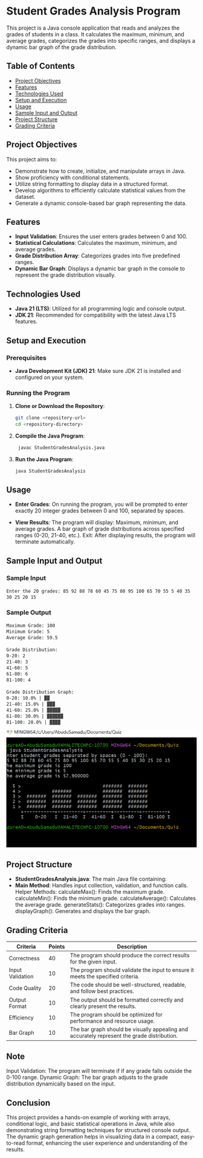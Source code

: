# Student Grades Analysis Program

This project is a Java console application that reads and analyzes the grades of students in a class. It calculates the maximum, minimum, and average grades, categorizes the grades into specific ranges, and displays a dynamic bar graph of the grade distribution.

## Table of Contents

- [Project Objectives](#project-objectives)
- [Features](#features)
- [Technologies Used](#technologies-used)
- [Setup and Execution](#setup-and-execution)
- [Usage](#usage)
- [Sample Input and Output](#sample-input-and-output)
- [Project Structure](#project-structure)
- [Grading Criteria](#grading-criteria)

## Project Objectives

This project aims to:

- Demonstrate how to create, initialize, and manipulate arrays in Java.
- Show proficiency with conditional statements.
- Utilize string formatting to display data in a structured format.
- Develop algorithms to efficiently calculate statistical values from the dataset.
- Generate a dynamic console-based bar graph representing the data.

## Features

- **Input Validation**: Ensures the user enters grades between 0 and 100.
- **Statistical Calculations**: Calculates the maximum, minimum, and average grades.
- **Grade Distribution Array**: Categorizes grades into five predefined ranges.
- **Dynamic Bar Graph**: Displays a dynamic bar graph in the console to represent the grade distribution visually.

## Technologies Used

- **Java 21 (LTS)**: Utilized for all programming logic and console output.
- **JDK 21**: Recommended for compatibility with the latest Java LTS features.

## Setup and Execution

### Prerequisites

- **Java Development Kit (JDK) 21**: Make sure JDK 21 is installed and configured on your system.

### Running the Program

1. **Clone or Download the Repository**:

   ```bash
   git clone <repository-url>
   cd <repository-directory>


2. **Compile the Java Program**:

   ```bash
    javac StudentGradesAnalysis.java


3. **Run the Java Program**:

    ```bash
    java StudentGradesAnalysis

## Usage

- **Enter Grades**: On running the program, you will be prompted to enter exactly 20 integer grades between 0 and 100, separated by spaces.

- **View Results**: The program will display:
Maximum, minimum, and average grades.
A bar graph of grade distributions across specified ranges (0-20, 21-40, etc.).
Exit: After displaying results, the program will terminate automatically.

## Sample Input and Output

### Sample Input

```plaintext
Enter the 20 grades: 85 92 88 78 60 45 75 80 95 100 65 70 55 5 40 35 30 25 20 15
```

### Sample Output

```plaintext
Maximum Grade: 100
Minimum Grade: 5
Average Grade: 59.5

Grade Distribution:
0-20: 2
21-40: 3
41-60: 5
61-80: 6
81-100: 4

Grade Distribution Graph:
0-20: 10.0% | ▓▓
21-40: 15.0% | ▓▓▓
41-60: 25.0% | ▓▓▓▓▓
61-80: 30.0% | ▓▓▓▓▓▓
81-100: 20.0% | ▓▓▓▓
```
![Build Status](./Screenshot%20(1).png)

## Project Structure

- **StudentGradesAnalysis.java**: The main Java file containing:
- ****Main Method****: Handles input collection, validation, and function calls.
Helper Methods:
calculateMax(): Finds the maximum grade.
calculateMin(): Finds the minimum grade.
calculateAverage(): Calculates the average grade.
generateStats(): Categorizes grades into ranges.
displayGraph(): Generates and displays the bar graph.

## Grading Criteria

| Criteria           | Points | Description                                                                 |
|--------------------|--------|-----------------------------------------------------------------------------|
| Correctness        | 40     | The program should produce the correct results for the given input.         |
| Input Validation   | 10     | The program should validate the input to ensure it meets the specified criteria. |
| Code Quality       | 20     | The code should be well-structured, readable, and follow best practices.    |
| Output Format      | 10     | The output should be formatted correctly and clearly present the results.   |
| Efficiency         | 10     | The program should be optimized for performance and resource usage.         |
| Bar Graph          | 10     | The bar graph should be visually appealing and accurately represent the grade distribution. |

## Note

Input Validation: The program will terminate if if any grade falls outside the 0-100 range.
Dynamic Graph: The bar graph adjusts to the grade distribution dynamically based on the input.

## Conclusion

This project provides a hands-on example of working with arrays, conditional logic, and basic statistical operations in Java, while also demonstrating string formatting techniques for structured console output. The dynamic graph generation helps in visualizing data in a compact, easy-to-read format, enhancing the user experience and understanding of the results.